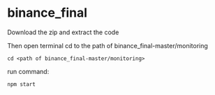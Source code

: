 # binance_final

Download the zip and extract the code

Then open terminal cd to the path of binance_final-master/monitoring

```cd <path of binance_final-master/monitoring>```

run command:

```npm start```
